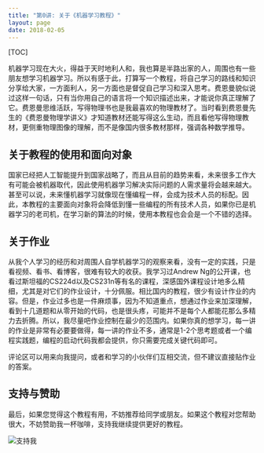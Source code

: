 ```yaml
---
title: "第0讲: 关于《机器学习教程》"
layout: page
date: 2018-02-05
---
```

[TOC]

机器学习现在大火，得益于天时地利人和，我也算是半路出家的人，周围也有一些朋友想学习机器学习。所以有感于此，打算写一个教程，将自己学习的路线和知识分享给大家，一方面利人，另一方面也是督促自己学习和深入思考。费恩曼貌似说过这样一句话，只有当你用自己的语言将一个知识描述出来，才能说你真正理解了它。费恩曼思维活跃，写得物理书也是我最喜欢的物理教材了。当时看到费恩曼先生的《费恩曼物理学讲义》才知道教材还能写得这么生动，而且看他写得物理教材，更侧重物理图像的理解，而不是像国内很多教材那样，强调各种数学推导。

## 关于教程的使用和面向对象
国家已经把人工智能提升到国家战略了，而且从目前的趋势来看，未来很多工作大有可能会被机器取代，因此使用机器学习解决实际问题的人需求量将会越来越大。甚至可以说，未来懂机器学习就像现在懂编程一样，会成为技术人员的标配。因此，本教程的主要面向对象将会降低到懂一些编程的所有技术人员，如果你已是机器学习的老司机，在学习新的算法的时候，使用本教程也会会是一个不错的选择。

## 关于作业
从我个人学习的经历和对周围人自学机器学习的观察来看，没有一定的实践，只是看视频、看书、看博客，很难有较大的收获。我学习过Andrew Ng的公开课，也看过斯坦福的CS224d以及CS231n等有名的课程，深感国外课程设计地多么精细，尤其是对它们的作业设计，十分佩服。相比国内的教程，很少有设计作业的内容。但是，作业过多也是一件麻烦事，因为不知道重点，想通过作业来加深理解，看到十几道题和从零开始的代码，也是很头疼，可能并不是每个人都能花那么多精力去折腾。所以，我尽量吧作业控制在最少的范围内。如果你真的想学习，每一讲的作业是非常有必要要做得，每一讲的作业不多，通常是1-2个思考题或者一个编程实践题，编程的启动代码我都会提供，你只需要完成关键代码即可。

评论区可以用来向我提问，或者和学习的小伙伴们互相交流，但不建议直接贴作业的答案。

## 支持与赞助
最后，如果您觉得这个教程有用，不妨推荐给同学或朋友。如果这个教程对您帮助很大，不妨赞助我一杯咖啡，支持我继续提供更好的教程。

<img src="/wiki/static/images/support-qrcode.png" alt="支持我" style="max-width:300px;" />
